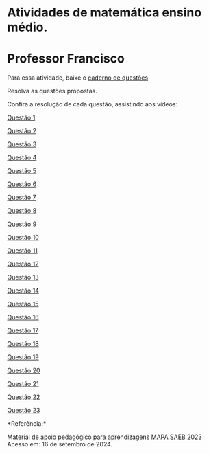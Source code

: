 # Atividades de matemática ensino médio.  
# Professor Francisco  

Para essa atividade, baixe o [caderno de questões](questões.pdf)  

Resolva as questões propostas.  

Confira a resolução de cada questão, assistindo aos vídeos:

<a href="https://www.tiktok.com/@fjsjunqueira/video/7291791845703568646" target="_blank">Questão 1</a>  

<a href="https://www.tiktok.com/@fjsjunqueira/video/7291790504184827142" target="_blank">Questão 2</a>  
   
<a href="https://www.tiktok.com/@fjsjunqueira/video/7291790786646035718" target="_blank">Questão 3</a>  
 
<a href="https://www.tiktok.com/@fjsjunqueira/video/7291791283314511110" target="_blank">Questão 4</a>  

<a href="https://www.tiktok.com/@fjsjunqueira/video/7291790148788899077" target="_blank">Questão 5</a>  
 
<a href="https://www.tiktok.com/@fjsjunqueira/video/7291788242247077126" target="_blank">Questão 6</a>  
 
<a href="https://www.tiktok.com/@fjsjunqueira/video/7292048653676514565" target="_blank">Questão 7</a>  

<a href="https://www.tiktok.com/@fjsjunqueira/video/7292115681326173446" target="_blank">Questão 8</a>  

<a href="https://www.tiktok.com/@fjsjunqueira/video/7292115985929227526" target="_blank">Questão 9</a>  

<a href="https://www.tiktok.com/@fjsjunqueira/video/7292116168830225669" target="_blank">Questão 10</a>  

<a href="https://www.tiktok.com/@fjsjunqueira/video/7292116372732120326" target="_blank">Questão 11</a>  

<a href="https://www.tiktok.com/@fjsjunqueira/video/7292116562213965062" target="_blank">Questão 12</a>  

<a href="https://www.tiktok.com/@fjsjunqueira/video/7292141979884850437" target="_blank">Questão 13</a>  

<a href="https://www.tiktok.com/@fjsjunqueira/video/7292142372354346246" target="_blank">Questão 14</a>  

<a href="https://www.tiktok.com/@fjsjunqueira/video/7292142654035365126" target="_blank">Questão 15</a>  

<a href="https://www.tiktok.com/@fjsjunqueira/video/7293656072777157894" target="_blank">Questão 16</a>  

<a href="https://www.tiktok.com/@fjsjunqueira/video/7293661014191557893" target="_blank">Questão 17</a>  

<a href="https://www.tiktok.com/@fjsjunqueira/video/7293658668183063813" target="_blank">Questão 18</a>  

<a href="https://www.tiktok.com/@fjsjunqueira/video/7293662249577647365" target="_blank">Questão 19</a>  

<a href="https://www.tiktok.com/@fjsjunqueira/video/7293663652165504262" target="_blank">Questão 20</a>  

<a href="https://www.tiktok.com/@fjsjunqueira/video/7299738554287131910" target="_blank">Questão 21</a>  

<a href="https://www.tiktok.com/@fjsjunqueira/video/7299741436906310917" target="_blank">Questão 22</a>  

<a href="https://www.tiktok.com/@fjsjunqueira/video/7299742586053479686" target="_blank">Questão 23</a>  


\*Referência:\*  

Material de apoio pedagógico para aprendizagens <a href="https://drive.google.com/file/d/1UE5O5qkKnyaww7geUWUbZs0FZNC_SIv7/view" target="_blank">MAPA SAEB 2023</a>  
Acesso em: 16 de setembro de 2024.



